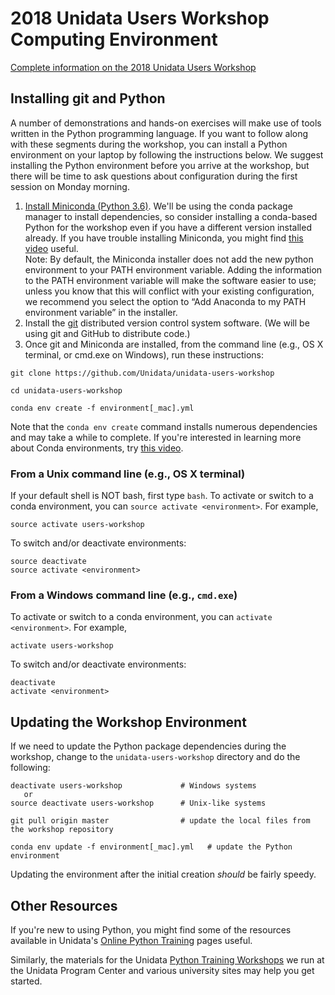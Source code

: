 # 2018 Unidata Users Workshop Computing Environment

[Complete information on the 2018 Unidata Users Workshop](http://www.unidata.ucar.edu/events/2018UsersWorkshop/)

## Installing git and Python

A number of demonstrations and hands-on exercises will make use of tools written in the
Python programming language. If you want to follow along with these segments during the
workshop, you can install a Python environment on your laptop by following the instructions below. We suggest installing the Python environment before you arrive at the workshop, but there will
be time to ask questions about configuration during the first session on Monday morning.

1. [Install Miniconda (Python 3.6)](https://conda.io/miniconda.html). We'll be using the conda package manager to install dependencies, so consider installing a conda-based Python for the workshop even if you have a different version installed already. If you have trouble installing Miniconda, you might find [this video](https://www.youtube.com/watch?v=-fOfyHYpKck) useful.<br/>
Note: By default, the Miniconda installer does not add the new python environment to your
PATH environment variable. Adding the information to the PATH environment variable will make
the software easier to use; unless you know that this will conflict with your existing
configuration, we recommend you select the option to &ldquo;Add Anaconda to my PATH environment variable&rdquo; in the installer.
1. Install the [git](https://git-scm.com/book/en/v2/Getting-Started-Installing-Git) distributed version control system software. (We will be using git and GitHub to distribute code.)
1. Once git and Miniconda are installed, from the command line (e.g., OS X terminal, or cmd.exe on Windows), run these instructions:

```
git clone https://github.com/Unidata/unidata-users-workshop

cd unidata-users-workshop

conda env create -f environment[_mac].yml
```

Note that the `conda env create` command installs numerous dependencies and may take a while to complete. If you're interested in learning more about Conda environments, try [this video](https://www.youtube.com/watch?v=15DNH25UCi0).

### From a Unix command line (e.g., OS X terminal)

If your default shell is NOT bash, first type `bash`. To activate or
switch to a conda environment, you can `source activate <environment>`.
For example,

```shell
source activate users-workshop
```

To switch and/or deactivate environments:

```shell
source deactivate
source activate <environment>
```

### From a Windows command line (e.g., `cmd.exe`)

To activate or switch to a conda environment, you can `activate <environment>`.
For example,

```shell
activate users-workshop
```

To switch and/or deactivate environments:

```shell
deactivate
activate <environment>
```

## Updating the Workshop Environment

If we need to update the Python package dependencies during the workshop, change to the `unidata-users-workshop` directory and do the following:

```shell
deactivate users-workshop             # Windows systems
   or
source deactivate users-workshop      # Unix-like systems

git pull origin master                # update the local files from the workshop repository

conda env update -f environment[_mac].yml   # update the Python environment
```

Updating the environment after the initial creation *should* be fairly speedy.

## Other Resources

If you're new to using Python, you might find some of the resources available in
Unidata's [Online Python Training](http://unidata.github.io/online-python-training/)
pages useful.

Similarly, the materials for the Unidata
[Python Training Workshops](https://unidata.github.io/unidata-python-workshop/) we run
at the Unidata Program Center and various university sites may help you get started.
